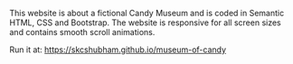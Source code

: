 This website is about a fictional Candy Museum and is coded in Semantic HTML, CSS and Bootstrap. The website is responsive for all screen sizes and contains smooth scroll animations.

Run it at: https://skcshubham.github.io/museum-of-candy
